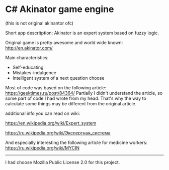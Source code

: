 # C#  Akinator game engine
(this is not original akinantor ofc)

Short app descritption: Akinator is an expert system based on fuzzy logic. 

Original game is pretty awesome and world wide known: http://en.akinator.com/

Main characteristics:
* Self-educating
* Mistakes-indulgence
* Intelligent system of a next question choose

Most of code was based on the following article: https://geektimes.ru/post/84364/
Partially I didn't understand the article, so some part of code I had wrote from my head. That's why the way to calculate some things may be different from the original article.


additional info you can read on wiki:

https://en.wikipedia.org/wiki/Expert_system

https://ru.wikipedia.org/wiki/Экспертная_система

And especially interesting the following article for medicine workers:
https://ru.wikipedia.org/wiki/MYCIN

_________________

I had choose Mozilla Public License 2.0 for this project.



